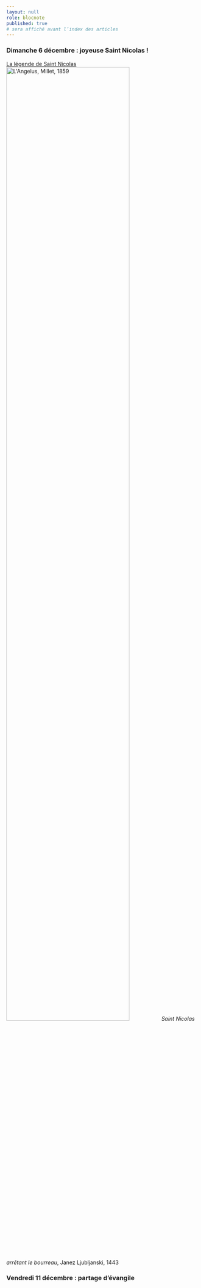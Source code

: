 ```yaml
---
layout: null
role: blocnote
published: true
# sera affiché avant l’index des articles
---
```


### Dimanche 6 décembre : joyeuse Saint Nicolas !
[La légende de Saint Nicolas](https://www.youtube.com/watch?v=oQTfZ390oYg)
<img width="80%" alt="L'Angelus, Millet, 1859" class="intense" src="https://upload.wikimedia.org/wikipedia/commons/4/4c/Janez_Ljubljanski_-_Sv._Miklav%C5%BE_re%C5%A1i_mladeni%C4%8De.jpg" />
*Saint Nicolas arrêtant le bourreau*, Janez Ljubljanski, 1443

### Vendredi 11 décembre : partage d’évangile

